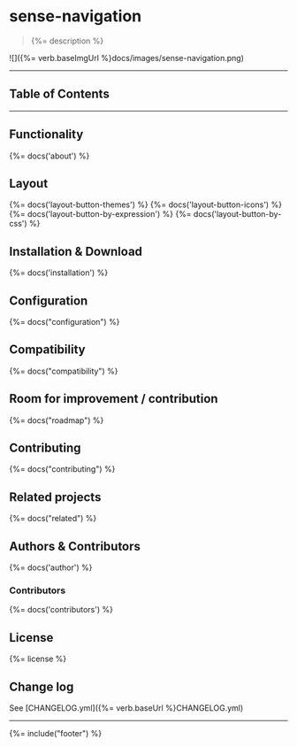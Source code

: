 # sense-navigation
> {%= description %}

![]({%= verb.baseImgUrl %}docs/images/sense-navigation.png)

---
## Table of Contents

<!-- toc -->

---

## Functionality
{%= docs('about') %}

## Layout
{%= docs('layout-button-themes') %}
{%= docs('layout-button-icons') %}
{%= docs('layout-button-by-expression') %}
{%= docs('layout-button-by-css') %}

## Installation & Download
{%= docs('installation') %}

## Configuration
{%= docs("configuration") %}

## Compatibility
{%= docs("compatibility") %}

## Room for improvement / contribution
{%= docs("roadmap") %}

## Contributing
{%= docs("contributing") %}

## Related projects
{%= docs("related") %}

## Authors & Contributors
{%= docs('author') %}

### Contributors
{%= docs('contributors') %}

## License
{%= license %}

## Change log
See [CHANGELOG.yml]({%= verb.baseUrl %}CHANGELOG.yml)  

***

{%= include("footer") %}

